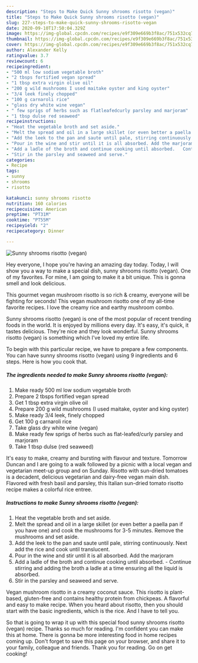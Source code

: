 ```yaml
---
description: "Steps to Make Quick Sunny shrooms risotto (vegan)"
title: "Steps to Make Quick Sunny shrooms risotto (vegan)"
slug: 227-steps-to-make-quick-sunny-shrooms-risotto-vegan
date: 2020-09-10T17:50:04.329Z
image: https://img-global.cpcdn.com/recipes/e9f309e669b3f8ac/751x532cq70/sunny-shrooms-risotto-vegan-recipe-main-photo.jpg
thumbnail: https://img-global.cpcdn.com/recipes/e9f309e669b3f8ac/751x532cq70/sunny-shrooms-risotto-vegan-recipe-main-photo.jpg
cover: https://img-global.cpcdn.com/recipes/e9f309e669b3f8ac/751x532cq70/sunny-shrooms-risotto-vegan-recipe-main-photo.jpg
author: Alexander Kelly
ratingvalue: 3.7
reviewcount: 6
recipeingredient:
- "500 ml low sodium vegetable broth"
- "2 tbsps fortified vegan spread"
- "1 tbsp extra virgin olive oil"
- "200 g wild mushrooms I used maitake oyster and king oyster"
- "3/4 leek finely chopped"
- "100 g carnaroli rice"
- "glass dry white wine vegan"
- " few sprigs of herbs such as flatleafedcurly parsley and marjoram"
- "1 tbsp dulse red seaweed"
recipeinstructions:
- "Heat the vegetable broth and set aside."
- "Melt the spread and oil in a large skillet (or even better a paella pan if you have one) and cook the mushrooms for 3-5 minutes. Remove the mushrooms and set aside."
- "Add the leek to the pan and saute until pale, stirring continuously. Next add the rice and cook until translucent."
- "Pour in the wine and stir until it is all absorbed. Add the marjoram"
- "Add a ladle of the broth and continue cooking until absorbed.   Continue stirring and adding the broth a ladle at a time ensuring all the liquid is absorbed."
- "Stir in the parsley and seaweed and serve."
categories:
- Recipe
tags:
- sunny
- shrooms
- risotto

katakunci: sunny shrooms risotto 
nutrition: 160 calories
recipecuisine: American
preptime: "PT31M"
cooktime: "PT55M"
recipeyield: "2"
recipecategory: Dinner

---
```



![Sunny shrooms risotto (vegan)](https://img-global.cpcdn.com/recipes/e9f309e669b3f8ac/751x532cq70/sunny-shrooms-risotto-vegan-recipe-main-photo.jpg)

Hey everyone, I hope you're having an amazing day today. Today, I will show you a way to make a special dish, sunny shrooms risotto (vegan). One of my favorites. For mine, I am going to make it a bit unique. This is gonna smell and look delicious.

This gourmet vegan mushroom risotto is so rich &amp; creamy, everyone will be fighting for seconds! This vegan mushroom risotto one of my all-time favorite recipes. I love the creamy rice and earthy mushroom combo.

Sunny shrooms risotto (vegan) is one of the most popular of recent trending foods in the world. It is enjoyed by millions every day. It's easy, it's quick, it tastes delicious. They're nice and they look wonderful. Sunny shrooms risotto (vegan) is something which I've loved my entire life.


To begin with this particular recipe, we have to prepare a few components. You can have sunny shrooms risotto (vegan) using 9 ingredients and 6 steps. Here is how you cook that.

<!--inarticleads1-->

##### The ingredients needed to make Sunny shrooms risotto (vegan):

1. Make ready 500 ml low sodium vegetable broth
1. Prepare 2 tbsps fortified vegan spread
1. Get 1 tbsp extra virgin olive oil
1. Prepare 200 g wild mushrooms (I used maitake, oyster and king oyster)
1. Make ready 3/4 leek, finely chopped
1. Get 100 g carnaroli rice
1. Take glass dry white wine (vegan)
1. Make ready  few sprigs of herbs such as flat-leafed/curly parsley and marjoram
1. Take 1 tbsp dulse (red seaweed)


It&#39;s easy to make, creamy and bursting with flavour and texture. Tomorrow Duncan and I are going to a walk followed by a picnic with a local vegan and vegetarian meet-up group and on Sunday. Risotto with sun-dried tomatoes is a decadent, delicious vegetarian and dairy-free vegan main dish. Flavored with fresh basil and parsley, this Italian sun-dried tomato risotto recipe makes a colorful rice entree. 

<!--inarticleads2-->

##### Instructions to make Sunny shrooms risotto (vegan):

1. Heat the vegetable broth and set aside.
1. Melt the spread and oil in a large skillet (or even better a paella pan if you have one) and cook the mushrooms for 3-5 minutes. Remove the mushrooms and set aside.
1. Add the leek to the pan and saute until pale, stirring continuously. Next add the rice and cook until translucent.
1. Pour in the wine and stir until it is all absorbed. Add the marjoram
1. Add a ladle of the broth and continue cooking until absorbed.  -  Continue stirring and adding the broth a ladle at a time ensuring all the liquid is absorbed.
1. Stir in the parsley and seaweed and serve.


Vegan mushroom risotto in a creamy coconut sauce. This risotto is plant-based, gluten-free and contains healthy protein from chickpeas. A flavorful and easy to make recipe. When you heard about risotto, then you should start with the basic ingredients, which is the rice. And I have to tell you. 

So that is going to wrap it up with this special food sunny shrooms risotto (vegan) recipe. Thanks so much for reading. I'm confident you can make this at home. There is gonna be more interesting food in home recipes coming up. Don't forget to save this page on your browser, and share it to your family, colleague and friends. Thank you for reading. Go on get cooking!
